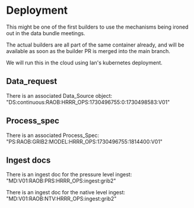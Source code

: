 # Deployment

This might be one of the first builders to use the mechanisms being ironed out in the data bundle meetings.

The actual builders are all part of the same container already, and will be available as soon as the builder PR is merged into the main branch.

We will run this in the cloud using Ian's kubernetes deployment.

## Data_request

There is an associated Data_Source object: "DS:continuous:RAOB:HRRR_OPS:1730496755:0:1730498583:V01"

## Process_spec

There is an associated Process_Spec:
"PS:RAOB:GRIB2:MODEL:HRRR_OPS:1730496755:1814400:V01"

## Ingest docs

There is an ingest doc for the pressure level ingest:
"MD:V01:RAOB:PRS:HRRR_OPS:ingest:grib2"

There is an ingest doc for the native level ingest:
"MD:V01:RAOB:NTV:HRRR_OPS:ingest:grib2"
